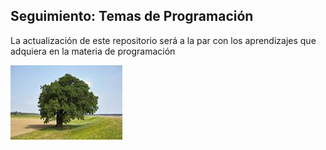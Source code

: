 ## Seguimiento: Temas de Programación
La actualización de este repositorio será a la par con los aprendizajes que adquiera en la materia de programación


![imagen no encontrada](imagenes/ImagenPortada.jpeg)
>
